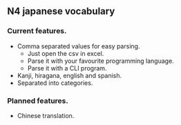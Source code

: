 ## N4 japanese vocabulary

### Current features.
- Comma separated values for easy parsing.
    - Just open the csv in excel.
    - Parse it with your favourite programming language.
    - Parse it with a CLI program.
- Kanji, hiragana, english and spanish.
- Separated into categories.

### Planned features.
- Chinese translation.


